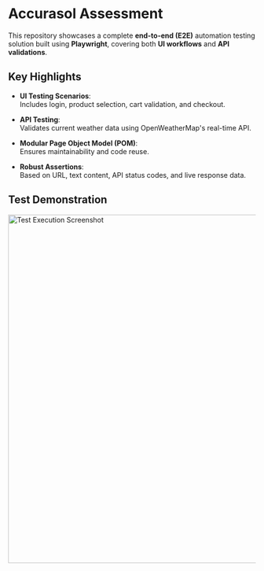 # Accurasol Assessment

This repository showcases a complete **end-to-end (E2E)** automation testing solution built using **Playwright**, covering both **UI workflows** and **API validations**.


## Key Highlights
- **UI Testing Scenarios**:  
  Includes login, product selection, cart validation, and checkout.

- **API Testing**:  
  Validates current weather data using OpenWeatherMap's real-time API.

- **Modular Page Object Model (POM)**:  
  Ensures maintainability and code reuse.

- **Robust Assertions**:  
  Based on URL, text content, API status codes, and live response data.


## Test Demonstration

<img width="996" height="709" alt="Test Execution Screenshot" src="https://github.com/user-attachments/assets/d4681ac0-31f6-4375-b142-e70e0fa9eaf3" />

